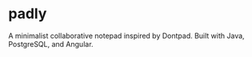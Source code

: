 # padly
A minimalist collaborative notepad inspired by Dontpad. Built with Java, PostgreSQL, and Angular.
